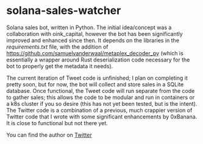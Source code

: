 # solana-sales-watcher
Solana sales bot, written in Python.  The initial idea/concept was a collaboration with oink_capital, however the bot has been significantly improved and enhanced since then.  It depends on the libraries in the *requirements.txt* file, with the addition of https://github.com/samuelvanderwaal/metaplex_decoder_py (which is essentially a wrapper around Rust deserialization code necessary for the bot to properly get the metadata it needs).

The current iteration of Tweet code is unfinished; I plan on completing it pretty soon, but for now, the bot will collect and store sales in a SQLite database.  Once functional, the Tweet code will run separate from the code to gather sales; this allows the code to be modular and run in containers or a k8s cluster if you so desire (this has not yet been tested, but is the intent).  The Twitter code is a combination of a previous, much crappier version of Twitter code that I wrote with some significant enhancements by 0xBanana.  It is close to functional but not there yet.

You can find the author on [Twitter](https://twitter.com/_EmDecay_)
